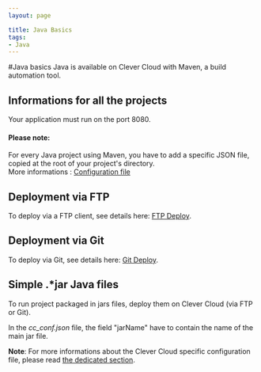 ```yaml
---
layout: page

title: Java Basics
tags:
- Java
---
```


#Java basics
Java is available on Clever Cloud with Maven, a build automation tool.

## Informations for all the projects

Your application must run on the port 8080.

<div class="alert alert-hot-problems">
	<h4>Please note:</h4>
	<p>For every Java project using Maven, you have to add a specific JSON file, copied at the root of your project's directory. <br/>
		More informations : <a href="/cc-conf">Configuration file</a>
	</p>
</div>

## Deployment via FTP 
To deploy via a FTP client, see details here: <a href="/ftp-deploy">FTP Deploy</a>.  

## Deployment via Git
To deploy via Git, see details here: <a href="/git-deploy">Git Deploy</a>.



## Simple .\*jar Java files

To run project packaged in jars files, deploy them on Clever Cloud (via FTP or Git).

In the *cc_conf.json* file, the field "jarName" have to contain the name of the main jar file.

**Note**: For more informations about the Clever Cloud specific configuration file, please read [the dedicated section](/cc-conf).